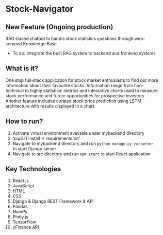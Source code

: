 # Stock-Navigator

## New Feature (Ongoing production)
RAG-based chatbot to handle stock statistics questions through web-scraped Knowledge Base
- To do: Integrate the built RAG system to backend and frontend systems

## What is it?
One stop full-stack application for stock market enthusiasts to find out more information about their favourite stocks. Information range from non-technical to highly statistical metrics and interactive charts used to measure stock performance and future opportunities for prospective investors. Another feature includes curated stock price prediction using LSTM architecture with results displayed in a chart.

## How to run?
1. Activate virtual environment available under mybackend directory
2. 'pip3.11 install -r requirements.txt'
3. Navigate to mybackend directory and run `python manage.py runserver` to start Django server
4. Navigate to src directory and run `npm start` to start React application

## Key Technologies
1. React.js
2. JavaScript
3. HTML
4. CSS
5. Django & Django REST Framework & API
6. Pandas
7. NumPy
8. Plotly.js
9. TensorFlow
10. yFinance API
